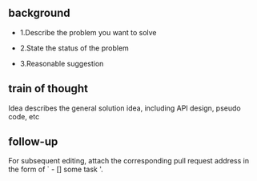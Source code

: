 ## background

- 1.Describe the problem you want to solve

- 2.State the status of the problem

- 3.Reasonable suggestion

## train of thought

Idea describes the general solution idea, including API design, pseudo code, etc

## follow-up

For subsequent editing, attach the corresponding pull request address in the form of ` - [] some task '.